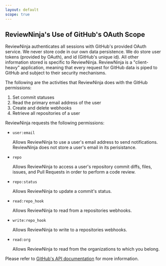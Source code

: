 ```yaml
---
layout: default
scope: true
---
```


## ReviewNinja's Use of GitHub's OAuth Scope

ReviewNinja authenticates all sessions with GitHub's provided OAuth service. We never store code in our own data persistence. We do store user tokens (provided by OAuth), and id (GitHub's unique id). All other information stored is specific to ReviewNinja. ReviewNinja is a "client-heavy" application, meaning that every request for GitHub data is piped to GitHub and subject to their security mechanisms.

The following are the activities that ReviewNinja does with the GitHub permissions:

  1. Set commit statuses
  2. Read the primary email address of the user
  3. Create and delete webhooks
  4. Retrieve all repositories of a user

ReviewNinja requests the following permissions:  

 * `user:email`

	Allows ReviewNinja to use a user's email address to send notifications. ReviewNinja does not store a user's email in its perisistance.

 * `repo`

	Allows ReviewNinja to access a user's repository commit diffs, files, issues, and Pull Requests in order to perform a code review.

 * `repo:status`

	Allows ReviewNinja to update a commit's status.

 * `read:repo_hook`

	Allows ReviewNinja to read from a repositories webhooks.

 * `write:repo_hook`

	Allows ReviewNinja to write to a repositories webhooks.

 * `read:org`

	Allows ReviewNinja to read from the organizations to which you belong.

Please refer to [GitHub's API documentation](https://developer.github.com/v3/oauth/#scopes) for more information.
